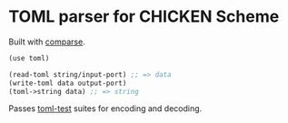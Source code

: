 # TOML parser for CHICKEN Scheme

Built with [comparse](http://wiki.call-cc.org/eggref/4/comparse).

```scheme
(use toml)

(read-toml string/input-port) ;; => data
(write-toml data output-port)
(toml->string data) ;; => string
```

Passes [toml-test](https://github.com/BurntSushi/toml-test) suites for
encoding and decoding.
